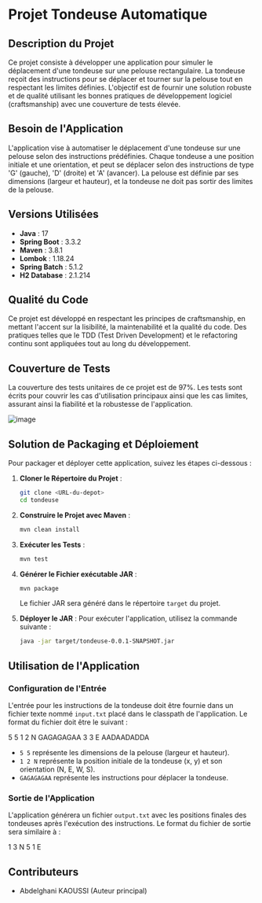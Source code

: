 # Projet Tondeuse Automatique

## Description du Projet

Ce projet consiste à développer une application pour simuler le déplacement d'une tondeuse sur une pelouse rectangulaire. 
La tondeuse reçoit des instructions pour se déplacer et tourner sur la pelouse tout en respectant les limites définies. 
L'objectif est de fournir une solution robuste et de qualité utilisant les bonnes pratiques de développement logiciel (craftsmanship) avec une couverture de tests élevée.

## Besoin de l'Application

L'application vise à automatiser le déplacement d'une tondeuse sur une pelouse selon des instructions prédéfinies. 
Chaque tondeuse a une position initiale et une orientation, et peut se déplacer selon des instructions de type 'G' (gauche), 'D' (droite) et 'A' (avancer). 
La pelouse est définie par ses dimensions (largeur et hauteur), et la tondeuse ne doit pas sortir des limites de la pelouse.

## Versions Utilisées

- **Java** : 17
- **Spring Boot** : 3.3.2
- **Maven** : 3.8.1
- **Lombok** : 1.18.24
- **Spring Batch** : 5.1.2
- **H2 Database** : 2.1.214

## Qualité du Code

Ce projet est développé en respectant les principes de craftsmanship, en mettant l'accent sur la lisibilité, la maintenabilité et la qualité du code. 
Des pratiques telles que le TDD (Test Driven Development) et le refactoring continu sont appliquées tout au long du développement.

## Couverture de Tests

La couverture des tests unitaires de ce projet est de 97%. Les tests sont écrits pour couvrir les cas d'utilisation principaux ainsi que les cas limites, 
assurant ainsi la fiabilité et la robustesse de l'application.

![image](https://github.com/user-attachments/assets/9cd57467-c144-4fc0-9a6a-018fb7b647bc)


## Solution de Packaging et Déploiement

Pour packager et déployer cette application, suivez les étapes ci-dessous :

1. **Cloner le Répertoire du Projet** :
    ```bash
    git clone <URL-du-depot>
    cd tondeuse
    ```

2. **Construire le Projet avec Maven** :
    ```bash
    mvn clean install
    ```

3. **Exécuter les Tests** :
    ```bash
    mvn test
    ```

4. **Générer le Fichier exécutable JAR** :
    ```bash
    mvn package
    ```

    Le fichier JAR sera généré dans le répertoire `target` du projet.

5. **Déployer le JAR** :
    Pour exécuter l'application, utilisez la commande suivante :
    ```bash
    java -jar target/tondeuse-0.0.1-SNAPSHOT.jar
    ```

## Utilisation de l'Application

### Configuration de l'Entrée

L'entrée pour les instructions de la tondeuse doit être fournie dans un fichier texte nommé `input.txt` placé dans le classpath de l'application. 
Le format du fichier doit être le suivant :

5 5
1 2 N
GAGAGAGAA
3 3 E
AADAADADDA


- `5 5` représente les dimensions de la pelouse (largeur et hauteur).
- `1 2 N` représente la position initiale de la tondeuse (x, y) et son orientation (N, E, W, S).
- `GAGAGAGAA` représente les instructions pour déplacer la tondeuse.

### Sortie de l'Application

L'application générera un fichier `output.txt` avec les positions finales des tondeuses après l'exécution des instructions. 
Le format du fichier de sortie sera similaire à :

1 3 N
5 1 E




## Contributeurs

- Abdelghani KAOUSSI (Auteur principal)


